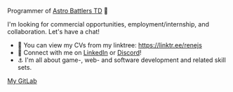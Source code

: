 Programmer of [Astro Battlers TD](https://store.steampowered.com/app/1728980/Astro_Battlers_TD/) 🤩
 
I'm looking for commercial opportunities, employment/internship, and collaboration. Let's have a chat!

- 👀 You can view my CVs from my linktree: https://linktr.ee/renejs
- 💯 Connect with me on [LinkedIn](https://www.linkedin.com/in/rene-schwartz-732a8649/) or [Discord](https://discordapp.com/users/118129453200179207)!
- ⚓ I'm all about game-, web- and software development and related skill sets.

[My GitLab](https://gitlab.com/Rene_)
